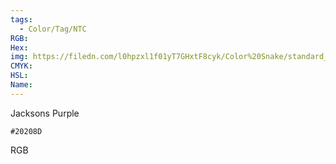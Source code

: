 ```yaml
---
tags:
  - Color/Tag/NTC
RGB:
Hex:
img: https://filedn.com/l0hpzxl1f01yT7GHxtF8cyk/Color%20Snake/standard_csv_to_svg/20208D.svg
CMYK:
HSL:
Name:
---
```

Jacksons Purple
```palette
#20208D
```
RGB
